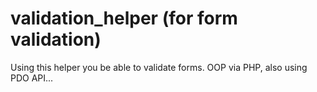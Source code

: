 validation_helper (for form validation)
=================

Using this helper you be able to validate forms. OOP via PHP, also using PDO API...
